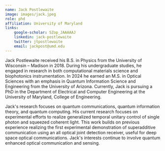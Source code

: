 ```yaml
---
name: Jack Postlewaite
image: images/jack.jpeg
role: phd
affiliation: University of Maryland
links:
    google-scholar: SZop_JAAAAAJ
    linkedin: jack-postlewaite
    twitter: jtpostlewaite
    email: jackpost@umd.edu
---
```


Jack Postlewaite received his B.S. in Physics from the University of Wisconsin – Madison in 2018. During his undergraduate studies, he engaged in research in both computational materials science and biophotonics instrumentation. In 2024 he earned an M.S. in Optical Sciences with an emphasis in Quantum Information Science and Engineering from the University of Arizona. Currently, Jack is pursuing a PhD in the Department of Electrical and Computer Engineering at the University of Maryland, College of Engineering. 

Jack's research focuses on quantum communications, quantum information theory, and quantum computing. His current research focuses on experimental efforts to realize generalized temporal unitary control of single photon and squeezed coherent light. This work builds on previous experience realizing the first experimental demonstration of superadditive communication using an all optical joint detection receiver, useful for deep space optical communications. Jack's interests continue to involve quantum enhanced optical communication and sensing.